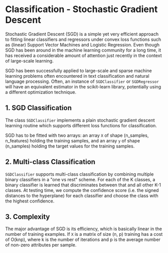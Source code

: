 # Classification - Stochastic Gradient Descent
Stochastic Gradient Descent (SGD) is a simple yet very efficient approach to fitting linear classifiers and regressors under convex loss functions such as (linear) Support Vector Machines and Logistic Regression. Even though SGD has been around in the machine learning community for a long time, it has received a considerable amount of attention just recently in the context of large-scale learning.

SGD has been successfully applied to large-scale and sparse machine learning problems often encountered in text classification and natural language processing. Often, an instance of `SGDClassifier` or `SGDRegressor` will have an equivalent estimator in the scikit-learn library, potentially using a different optimization technique.

## 1. SGD Classification
The class `SGDClassifier` implements a plain stochastic gradient descent learning routine which supports different loss functions for classification. 

SGD has to be fitted with two arrays: an array `X` of shape (n_samples, n_features) holding the training samples, and an array `y` of shape (n_samples) holding the target values for the training samples.

## 2. Multi-class Classification
`SGDClassifier` supports multi-class classification by combining multiple binary classifiers in a "one vs rest" scheme. For each of the K classes, a binary classifier is learned that discriminates between that and all other K-1 classes. At testing time, we compute the confidence score (i.e. the signed distances to the hyperplane) for each classifier and choose the class with the highest confidence.

## 3. Complexity
The major advantage of SGD is its efficiency, which is basically linear in the number of training examples. If `X` is a matrix of size (n, p) training has a cost of O(knp), where k is the number of iterations and p is the average number of non-zero attributes per sample.
